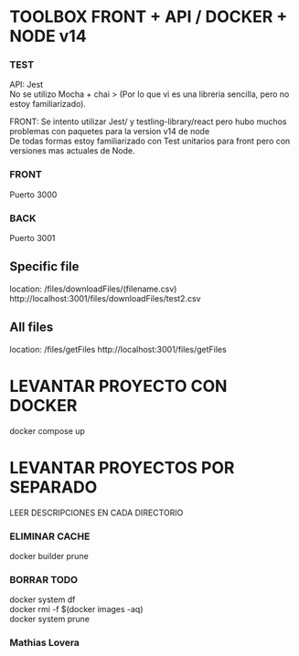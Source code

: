 # TOOLBOX FRONT + API / DOCKER + NODE v14

### TEST
API: Jest </br>
No se utilizo Mocha + chai > (Por lo que vi es una libreria sencilla, pero no estoy familiarizado).</br>

FRONT: Se intento utilizar Jest/ y testling-library/react pero hubo muchos problemas con paquetes para la version v14 de node </br>
De todas formas estoy familiarizado con Test unitarios para front pero con versiones mas actuales de Node.

### FRONT
Puerto 3000

### BACK
Puerto 3001

Specific file 
------------------------------------------------
location: /files/downloadFiles/(filename.csv)
http://localhost:3001/files/downloadFiles/test2.csv

All files
------------------------------------------------
location: /files/getFiles
http://localhost:3001/files/getFiles


# LEVANTAR PROYECTO CON DOCKER
docker compose up

# LEVANTAR PROYECTOS POR SEPARADO 
LEER DESCRIPCIONES EN CADA DIRECTORIO

### ELIMINAR CACHE
docker builder prune 

### BORRAR TODO
docker system df </br>
docker rmi -f $(docker images -aq) </br>
docker system prune </br>

### Mathias Lovera
